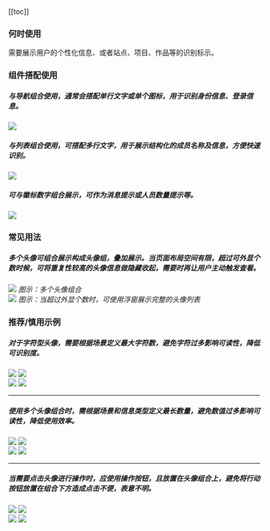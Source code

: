 [[toc]]

### 何时使用

需要展示用户的个性化信息、或者站点、项目、作品等的识别标示。

### 组件搭配使用

##### 与导航组合使用，通常会搭配单行文字或单个图标，用于识别身份信息、登录信息。

<img src="https://oteam-tdesign-1258344706.cos.ap-guangzhou.myqcloud.com/site/design/Avatar_1.png" />

##### 与列表组合使用，可搭配多行文字，用于展示结构化的成员名称及信息，方便快速识别。

<img src="https://oteam-tdesign-1258344706.cos.ap-guangzhou.myqcloud.com/site/design/Avatar_2.png" />

##### 可与徽标数字组合展示，可作为消息提示或人员数量提示等。

<div class="legend">
  <div class="item">
    <img src="https://oteam-tdesign-1258344706.cos.ap-guangzhou.myqcloud.com/site/design/Avatar_3.png"/>
  </div>

</div>

### 常见用法

##### 多个头像可组合展示构成头像组，叠加展示。当页面布局空间有限，超过可外显个数时候，可将重复性较高的头像信息做隐藏收起，需要时再让用户主动触发查看。

<div class="legend">
  <div class="item">
    <img src="https://oteam-tdesign-1258344706.cos.ap-guangzhou.myqcloud.com/site/design/20211221153426.png"/>
    <em>图示：多个头像组合</em>
  </div>

  <div class="item">
    <img src="https://oteam-tdesign-1258344706.cos.ap-guangzhou.myqcloud.com/site/design/Avatar_5.png"/>
    <em>图示：当超过外显个数时，可使用浮窗展示完整的头像列表</em>
  </div>

</div>

### 推荐/慎用示例

##### 对于字符型头像，需要根据场景定义最大字符数，避免字符过多影响可读性，降低可识别度。

<div class="legend">
  <div class="item">
    <img src="https://oteam-tdesign-1258344706.cos.ap-guangzhou.myqcloud.com/site/design/20211221151707.png"/>
    <img class="tag" src="https://oteam-tdesign-1258344706.cos.ap-guangzhou.myqcloud.com/site/doc/good.png" />
  </div>

  <div class="item">
    <img src="https://oteam-tdesign-1258344706.cos.ap-guangzhou.myqcloud.com/site/design/20211221151658.png"/>
    <img class="tag" src="https://oteam-tdesign-1258344706.cos.ap-guangzhou.myqcloud.com/site/doc/bad.png" />
  </div>
</div>

<hr />

##### 使用多个头像组合时，需根据场景和信息类型定义最长数量，避免数值过多影响可读性，降低使用效率。

<div class="legend">
  <div class="item">
    <img src="https://oteam-tdesign-1258344706.cos.ap-guangzhou.myqcloud.com/site/design/20211221153409.png"/>
    <img class="tag" src="https://oteam-tdesign-1258344706.cos.ap-guangzhou.myqcloud.com/site/doc/good.png" />
  </div>

  <div class="item">
    <img src="https://oteam-tdesign-1258344706.cos.ap-guangzhou.myqcloud.com/site/design/20211221153400.png"/>
    <img class="tag" src="https://oteam-tdesign-1258344706.cos.ap-guangzhou.myqcloud.com/site/doc/bad.png" />
  </div>
</div>

<hr />

##### 当需要点击头像进行操作时，应使用操作按钮，且放置在头像组合上，避免将行动按钮放置在组合下方造成点击不便，表意不明。

<div class="legend">
  <div class="item">
    <img src="https://oteam-tdesign-1258344706.cos.ap-guangzhou.myqcloud.com/site/design/Avatar_10.png"/>
    <img class="tag" src="https://oteam-tdesign-1258344706.cos.ap-guangzhou.myqcloud.com/site/doc/good.png" />
  </div>

  <div class="item">
    <img src="https://oteam-tdesign-1258344706.cos.ap-guangzhou.myqcloud.com/site/design/Avatar_11.png"/>
    <img class="tag" src="https://oteam-tdesign-1258344706.cos.ap-guangzhou.myqcloud.com/site/doc/bad.png" />
  </div>
</div>

